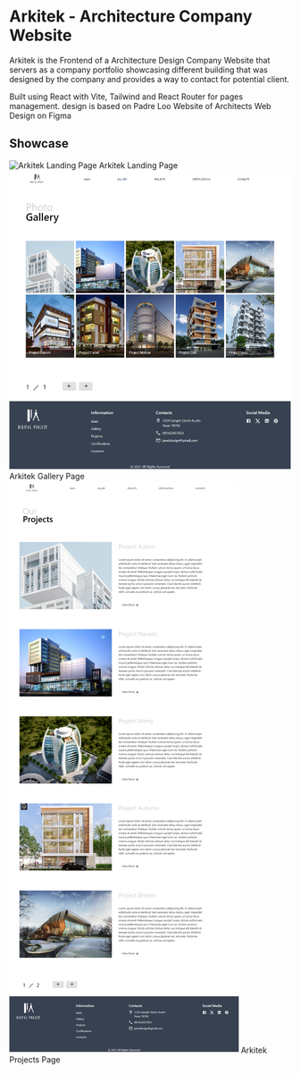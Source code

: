 # Arkitek - Architecture Company Website 

Arkitek is the Frontend of a Architecture Design Company Website that servers as a company portfolio showcasing different building that was designed by the company and provides a way to contact for potential client.

Built using React with Vite, Tailwind and React Router for pages management. design is based on Padre Loo Website of Architects Web Design on Figma

## Showcase
![Arkitek Landing Page](public/assets/misc/Arkitek_Landing_Page_GIF.gif)
Arkitek Landing Page
![Arkitek Gallery Page](public\assets\misc\Arkitek_Gallery_Page.png)
Arkitek Gallery Page
![Arkitek Projects Page](public\assets\misc\Arkitek_Project_Page.png)
Arkitek Projects Page


